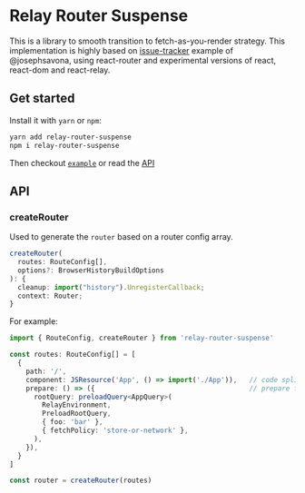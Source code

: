 # Relay Router Suspense

This is a library to smooth transition to fetch-as-you-render strategy. This implementation is highly based on [issue-tracker](https://github.com/relayjs/relay-examples/tree/master/issue-tracker) example of @josephsavona, using react-router and experimental versions of react, react-dom and react-relay.

## Get started

Install it with `yarn` or `npm`:
```bash
yarn add relay-router-suspense
npm i relay-router-suspense
```

Then checkout [`example`](https://github.com/renanmav/relay-router-suspense/tree/master/example) or read the [API](https://github.com/renanmav/relay-router-suspense#api)

## API

### createRouter

Used to generate the `router` based on a router config array.

```ts
createRouter(
  routes: RouteConfig[], 
  options?: BrowserHistoryBuildOptions
): {
  cleanup: import("history").UnregisterCallback;
  context: Router;
}
```

For example:

```ts
import { RouteConfig, createRouter } from 'relay-router-suspense'

const routes: RouteConfig[] = [
  {
    path: '/',
    component: JSResource('App', () => import('./App')),   // code split JS code
    prepare: () => ({                                      // prepare function
      rootQuery: preloadQuery<AppQuery>(
        RelayEnvironment,
        PreloadRootQuery,
        { foo: 'bar' },
        { fetchPolicy: 'store-or-network' },
      ),
    }),
  }
]

const router = createRouter(routes)
```

